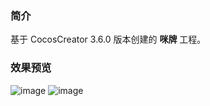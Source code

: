 ### 简介
基于 CocosCreator 3.6.0 版本创建的 **咪牌** 工程。

### 效果预览
![image](../../../gif/202202/2022022421.gif)
![image](../../../gif/202202/2022022422.gif)